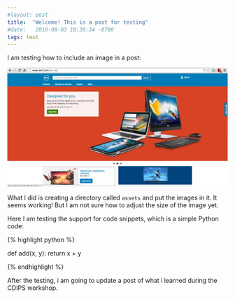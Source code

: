 ```yaml
---
#layout: post
title:  "Welcome! This is a post for testing"
#date:   2016-08-03 10:39:34 -0700
tags: test
---
```

I am testing how to include an image in a post:

![A test image](/assets/ScreenShot.png)

What I did is creating a directory called `assets` and put the images in it. It seems working! But I am not sure how to adjust the size of the image yet.

Here I am testing the support for code snippets, which is a simple Python code:

{% highlight python %}

def add(x, y):
    return x + y

{% endhighlight %}

After the testing, i am going to update a post of what i learned during the CDIPS workshop.
